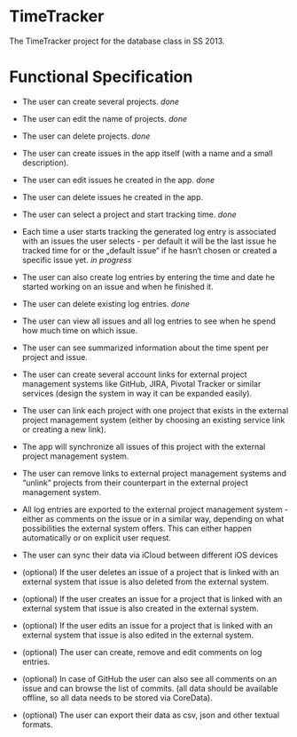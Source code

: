 TimeTracker
===========

The TimeTracker project for the database class in SS 2013.

Functional Specification
========================
- The user can create several projects. *done*
- The user can edit the name of projects. *done*
- The user can delete projects. *done*

- The user can create issues in the app itself (with a name and a small description).
- The user can edit issues he created in the app. *done*
- The user can delete issues he created in the app.

- The user can select a project and start tracking time. *done*
- Each time a user starts tracking the generated log entry is associated with an issues the user selects - per default it will be the last issue he tracked time for or the „default issue“ if he hasn‘t chosen or created a specific issue yet. *in progress*
- The user can also create log entries by entering the time and date he started working on an issue and when he finished it.
- The user can delete existing log entries. *done*

- The user can view all issues and all log entries to see when he spend how much time on which issue.
- The user can see summarized information about the time spent per project and issue.

- The user can create several account links for external project management systems like GitHub, JIRA, Pivotal Tracker or similar services (design the system in way it can be expanded easily).
- The user can link each project with one project that exists in the external project management system (either by choosing an existing service link or creating a new link).
- The app will synchronize all issues of this project with the external project management system.
- The user can remove links to external project management systems and “unlink” projects from their counterpart in the external project management system.
- All log entries are exported to the external project management system - either as comments on the issue or in a similar way, depending on what possibilities the external system offers. This can either happen automatically or on explicit user request.

- The user can sync their  data via iCloud between different iOS devices

- (optional) If the user deletes an issue of a project that is linked with an external system that issue is also deleted from the external system.
- (optional) If the user creates an issue for a project that is linked with an external system that issue is also created in the external system.
- (optional) If the user edits an issue for a project that is linked with an external system that issue is also edited in the external system.

- (optional) The user can create, remove and edit comments on log entries.
- (optional) In case of GitHub the user can also see all comments on an issue and can browse the list of commits. (all data should be available offline, so all data needs to be stored via CoreData).
- (optional) The user can export their data as csv, json and other textual formats.
